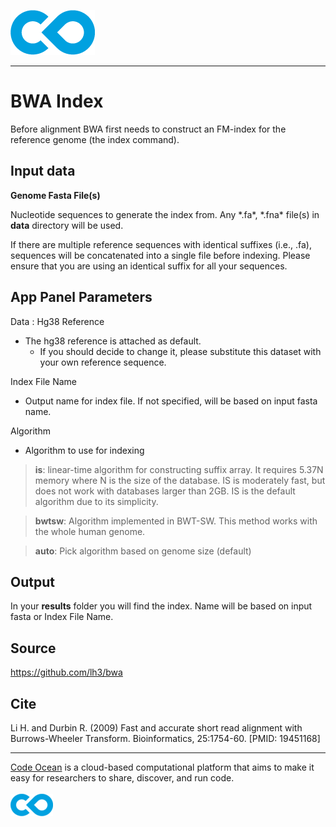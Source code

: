 [![Code Ocean Logo](images/CO_logo_135x72.png)](http://codeocean.com/product)

<hr>

# BWA Index

Before alignment BWA first needs to construct an FM-index for the reference genome (the index command). 

## Input data

**Genome Fasta File(s)**

Nucleotide sequences to generate the index from. Any \*.fa\*, \*.fna\* file(s) in **data** directory will be used. 

If there are multiple reference sequences with identical suffixes (i.e., .fa), sequences will be concatenated into a single file before indexing. Please ensure that you are using an identical suffix for all your sequences.

## App Panel Parameters

Data : Hg38 Reference
- The hg38 reference is attached as default.
    - If you should decide to change it, please substitute this dataset with your own reference sequence. 

Index File Name
- Output name for index file. If not specified, will be based on input fasta name.

Algorithm
- Algorithm to use for indexing

> **is**: linear-time algorithm for constructing suffix array. It requires 5.37N memory where N is the size of the database. IS is moderately fast, but does not work with databases larger than 2GB.  IS is the default algorithm due to its simplicity. 

> **bwtsw**: Algorithm implemented in BWT-SW. This method works with the whole human genome.

> **auto**: Pick algorithm based on genome size (default)

## Output

In your **results** folder you will find the index. Name will be based on input fasta or Index File Name.

## Source

https://github.com/lh3/bwa

## Cite

Li H. and Durbin R. (2009) Fast and accurate short read alignment with Burrows-Wheeler Transform. Bioinformatics, 25:1754-60. [PMID: 19451168]

<hr>

[Code Ocean](https://codeocean.com/) is a cloud-based computational platform that aims to make it easy for researchers to share, discover, and run code.<br /><br />
[![Code Ocean Logo](images/CO_logo_68x36.png)](https://www.codeocean.com)
